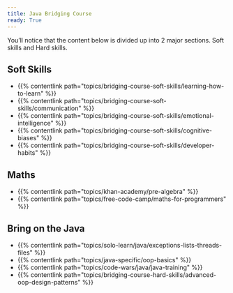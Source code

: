 ```yaml
---
title: Java Bridging Course
ready: True
---
```


You’ll notice that the content below is divided up into 2 major sections. Soft skills and Hard skills.

## Soft Skills

- {{% contentlink path="topics/bridging-course-soft-skills/learning-how-to-learn" %}}
- {{% contentlink path="topics/bridging-course-soft-skills/communication" %}}
- {{% contentlink path="topics/bridging-course-soft-skills/emotional-intelligence" %}}
- {{% contentlink path="topics/bridging-course-soft-skills/cognitive-biases" %}}
- {{% contentlink path="topics/bridging-course-soft-skills/developer-habits" %}}

## Maths

- {{% contentlink path="topics/khan-academy/pre-algebra" %}}
- {{% contentlink path="topics/free-code-camp/maths-for-programmers" %}}

## Bring on the Java

- {{% contentlink path="topics/solo-learn/java/exceptions-lists-threads-files" %}}
- {{% contentlink path="topics/java-specific/oop-basics" %}}
- {{% contentlink path="topics/code-wars/java/java-training" %}}
- {{% contentlink path="topics/bridging-course-hard-skills/advanced-oop-design-patterns" %}}
